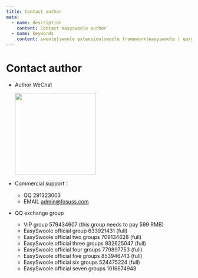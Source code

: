 ```yaml
---
title: Contact author
meta:
  - name: description
    content: Contact easyswoole author
  - name: keywords
    content: swoole|swoole extension|swoole framework|easyswoole | easyswoole contact us | easyswoole author
---
```

# Contact author

- Author WeChat
 
    <img src="/Images/authWx.jpg" width="220">
      
- Commercial support：
    - QQ 291323003
    - EMAIL admin@fosuss.com  
     
- QQ exchange group
    - VIP group 579434607 (this group needs to pay 599 RMB)
    - EasySwoole official group 633921431 (full)
    - EasySwoole official two groups 709134628 (full)
    - EasySwoole official three groups 932625047 (full)
    - EasySwoole official four groups 779897753 (full)
    - EasySwoole official five groups 853946743 (full)
    - EasySwoole official six groups 524475224 (full)
    - EasySwoole official seven groups 1016674948
